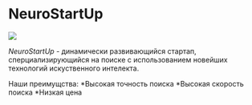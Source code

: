 # NeuroStartUp

![](http://neology-code.github.io/git-homeworks/introduction.assets.logo.png)

*NeuroStartUp* - динамически развивающийся стартап, сперциализирующийся на 
поиске с использованием новейших технологий искуственного интелекта.

Наши преимущства:
*Высокая точность поиска
*Высокая скорость поиска
*Низкая цена
